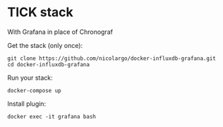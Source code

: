 # TICK stack 

With Grafana in place of Chronograf

Get the stack (only once):

```
git clone https://github.com/nicolargo/docker-influxdb-grafana.git
cd docker-influxdb-grafana
```

Run your stack:

```
docker-compose up

```

Install plugin:

```
docker exec -it grafana bash
```
